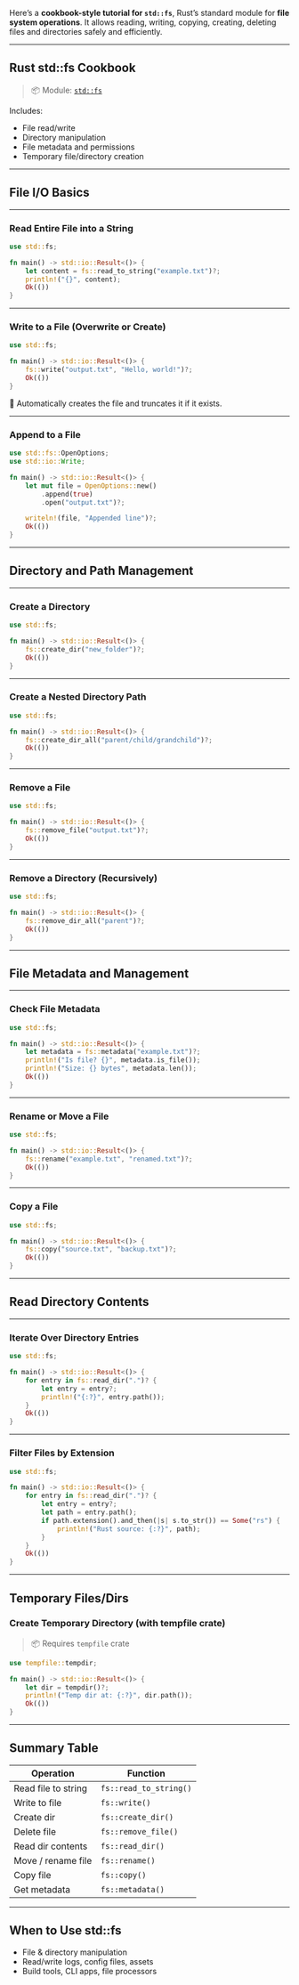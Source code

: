 Here’s a **cookbook-style tutorial for `std::fs`**, Rust’s standard module for **file system operations**. It allows reading, writing, copying, creating, deleting files and directories safely and efficiently.

---

## Rust std::fs Cookbook

> 📦 Module: [`std::fs`](https://doc.rust-lang.org/std/fs/)

Includes:

* File read/write
* Directory manipulation
* File metadata and permissions
* Temporary file/directory creation

---

## File I/O Basics

---

### Read Entire File into a String

```rust
use std::fs;

fn main() -> std::io::Result<()> {
    let content = fs::read_to_string("example.txt")?;
    println!("{}", content);
    Ok(())
}
```

---

### Write to a File (Overwrite or Create)

```rust
use std::fs;

fn main() -> std::io::Result<()> {
    fs::write("output.txt", "Hello, world!")?;
    Ok(())
}
```

📘 Automatically creates the file and truncates it if it exists.

---

### Append to a File

```rust
use std::fs::OpenOptions;
use std::io::Write;

fn main() -> std::io::Result<()> {
    let mut file = OpenOptions::new()
        .append(true)
        .open("output.txt")?;

    writeln!(file, "Appended line")?;
    Ok(())
}
```

---

## Directory and Path Management

---

### Create a Directory

```rust
use std::fs;

fn main() -> std::io::Result<()> {
    fs::create_dir("new_folder")?;
    Ok(())
}
```

---

### Create a Nested Directory Path

```rust
use std::fs;

fn main() -> std::io::Result<()> {
    fs::create_dir_all("parent/child/grandchild")?;
    Ok(())
}
```

---

### Remove a File

```rust
use std::fs;

fn main() -> std::io::Result<()> {
    fs::remove_file("output.txt")?;
    Ok(())
}
```

---

### Remove a Directory (Recursively)

```rust
use std::fs;

fn main() -> std::io::Result<()> {
    fs::remove_dir_all("parent")?;
    Ok(())
}
```

---

## File Metadata and Management

---

### Check File Metadata

```rust
use std::fs;

fn main() -> std::io::Result<()> {
    let metadata = fs::metadata("example.txt")?;
    println!("Is file? {}", metadata.is_file());
    println!("Size: {} bytes", metadata.len());
    Ok(())
}
```

---

### Rename or Move a File

```rust
use std::fs;

fn main() -> std::io::Result<()> {
    fs::rename("example.txt", "renamed.txt")?;
    Ok(())
}
```

---

### Copy a File

```rust
use std::fs;

fn main() -> std::io::Result<()> {
    fs::copy("source.txt", "backup.txt")?;
    Ok(())
}
```

---

## Read Directory Contents

---

### Iterate Over Directory Entries

```rust
use std::fs;

fn main() -> std::io::Result<()> {
    for entry in fs::read_dir(".")? {
        let entry = entry?;
        println!("{:?}", entry.path());
    }
    Ok(())
}
```

---

### Filter Files by Extension

```rust
use std::fs;

fn main() -> std::io::Result<()> {
    for entry in fs::read_dir(".")? {
        let entry = entry?;
        let path = entry.path();
        if path.extension().and_then(|s| s.to_str()) == Some("rs") {
            println!("Rust source: {:?}", path);
        }
    }
    Ok(())
}
```

---

## Temporary Files/Dirs

### Create Temporary Directory (with tempfile crate)

> 📦 Requires `tempfile` crate

```rust
use tempfile::tempdir;

fn main() -> std::io::Result<()> {
    let dir = tempdir()?;
    println!("Temp dir at: {:?}", dir.path());
    Ok(())
}
```

---

## Summary Table

| Operation           | Function               |
| ------------------- | ---------------------- |
| Read file to string | `fs::read_to_string()` |
| Write to file       | `fs::write()`          |
| Create dir          | `fs::create_dir()`     |
| Delete file         | `fs::remove_file()`    |
| Read dir contents   | `fs::read_dir()`       |
| Move / rename file  | `fs::rename()`         |
| Copy file           | `fs::copy()`           |
| Get metadata        | `fs::metadata()`       |

---

## When to Use std::fs

* File & directory manipulation
* Read/write logs, config files, assets
* Build tools, CLI apps, file processors
